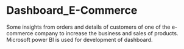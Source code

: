 # Dashboard_E-Commerce
Some insights from orders and details of customers of one of the e-commerce company to increase the business and sales of products. Microsoft power BI is used for development of dashboard.
